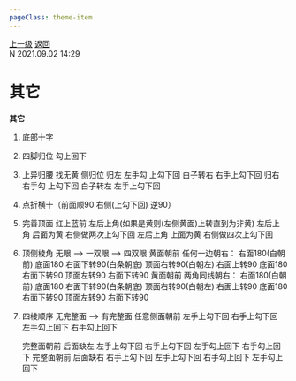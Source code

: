 ```yaml
---
pageClass: theme-item
---
```

<div class="extend-header">
    <div class="info">
        <div class="record">
            <a class="back" href="./">上一级</a>
            <a class="back" href="./">返回</a>
        </div>        
        <div class="mini">
            <span>N 2021.09.02 14:29</span>
        </div>
    </div>
    <div class="content"></div>
</div>
<div class="content-header">
<h1>其它</h1><strong>其它</strong>
</div>
<div class="static-content">

1. 底部十字
2. 四脚归位
	勾上回下
3. 上异归腰
	找无黄 侧归位 
	归左 左手勾 上勾下回  白子转右 右手上勾下回
	归右 右手勾 上勾下回  白子转左 左手上勾下回

4. 点折横十（前面顺90 右侧(上勾下回) 逆90）

5. 完善顶面
	红上蓝前 左后上角(如果是黄则(左侧黄面)上转直到为非黄) 
	左后上角  后面为黄 右侧做两次上勾下回
	左后上角  上面为黄 右侧做四次上勾下回
6. 顶侧棱角
	无眼 --> 一双眼 --> 四双眼
	黄面朝前 任何一边朝右： 右面180(白朝前) 底面180 右面下转90(白条朝底) 顶面右转90(白朝左) 右面上转90 底面180 右面下转90 顶面左转90 右面下转90
	黄面朝前 两角同线朝右： 右面180(白朝前) 底面180 右面下转90(白条朝底) 顶面右转90(白朝左) 右面上转90 底面180 右面下转90 顶面左转90 右面下转90
	
7. 四棱顺序
	无完整面 -->  有完整面
	任意侧面朝前 左手上勾下回  右手上勾下回  左手勾上回下  右手勾上回下

	完整面朝前    后面缺左 左手上勾下回  右手上勾下回  左手勾上回下  右手勾上回下
	完整面朝前    后面缺右 右手上勾下回  左手上勾下回  右手勾上回下  左手勾上回下

</div>